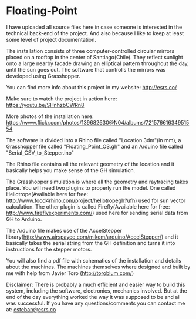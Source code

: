 # Floating-Point
I have uploaded all source files here in case someone is interested in the technical back-end of the project.
And also because I like to keep at least some level of project documentation.

The installation consists of three computer-controlled circular mirrors placed on a rooftop in the center of Santiago(Chile). They reflect sunlight onto a large nearby facade drawing an elliptical pattern throughout the day, until the sun goes out. The software that controlls the mirrors was developed using Grasshopper.

You can find more info about this project in my website: http://esrs.co/

Make sure to watch the project in action here: https://youtu.be/SHnhzbCWRn8

More photos of the installation here: https://www.flickr.com/photos/139682630@N04/albums/72157661634951554

The software is divided into a Rhino file called "Location.3dm"(in mm), a Grasshopper file called "Floating_Point_OS.gh" and an Arduino file called "Serial_CSV_to_Stepper.ino"

The Rhino file contains all the relevant geometry of the location and it basically helps you make sense of the GH simulation.

The Grasshopper simulation is where all the geometry and raytracing takes place. You will need two plugins to properly run the model. One called Heliotrope(Avaliable here for free: http://www.food4rhino.com/project/heliotropegh?ufh) used for sun vector calculation.
The other plugin is called Firefly(Available here for free: http://www.fireflyexperiments.com/) used here for sending serial data from GH to Arduino.

The Arduino file makes use of the AccelStepper library(http://www.airspayce.com/mikem/arduino/AccelStepper/) and it basically takes the serial string from the GH definition and turns it into instructions for the stepper motors.

You will also find a pdf file with schematics of the installation and details about the machines. The machines themselves where designed and built by me with help from Javier Toro (http://toroblum.com/)

Disclaimer:
There is probably a much efficient and easier way to build this system, including the software, electronics, mechanics involved. But at the end of the day everything worked the way it was supposed to be and all was successful. If you have any questions/comments you can contact me at: esteban@esrs.co
